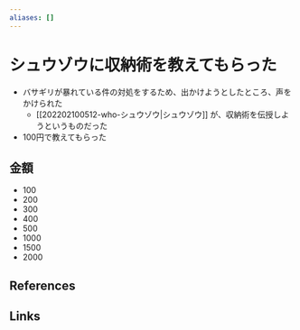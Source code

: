 ```yaml
---
aliases: []
---
```

# シュウゾウに収納術を教えてもらった

- バサギリが暴れている件の対処をするため、出かけようとしたところ、声をかけられた
	- [[202202100512-who-シュウゾウ|シュウゾウ]] が、収納術を伝授しようというものだった
- 100円で教えてもらった

## 金額

- 100
- 200
- 300
- 400
- 500
- 1000
- 1500
- 2000

## References



## Links


